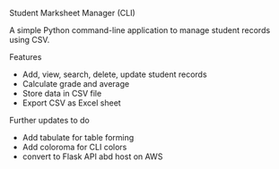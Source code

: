 Student Marksheet Manager (CLI)

A simple Python command-line application to manage student records using CSV.

Features
- Add, view, search, delete, update student records
- Calculate grade and average
- Store data in CSV file
- Export CSV as Excel sheet

Further updates to do
 - Add tabulate for table forming
 - Add coloroma for CLI colors
 - convert to Flask API abd host on AWS